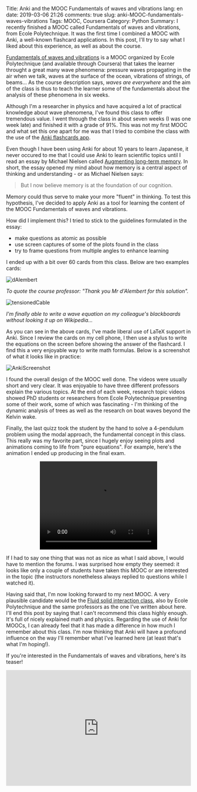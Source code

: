 ﻿Title: Anki and the MOOC Fundamentals of waves and vibrations
lang: en
date: 2019-03-06 21:26
comments: true
slug: anki-MOOC-fundamentals-waves-vibrations
Tags: MOOC, Coursera
Category: Python
Summary: I recently finished a MOOC called Fundamentals of waves and vibrations, from Ecole Polytechnique. It was the first time I combined a MOOC with Anki, a well-known flashcard applications. In this post, I'll try to say what I liked about this experience, as well as about the course.

[Fundamentals of waves and vibrations](https://www.coursera.org/learn/fundamentals-waves-vibrations) is a MOOC organized by Ecole Polytechnique (and available through Coursera) that takes the learner throught a great many wave phenomena: pressure waves propagating in the air when we talk, waves at the surface of the ocean, vibrations of strings, of beams... As the course description says, *waves are everywhere* and the aim of the class is thus to teach the learner some of the fundamentals about the analysis of these phenomena in six weeks.

Although I'm a researcher in physics and have acquired a lot of practical knowledge about wave phenomena, I've found this class to offer tremendous value. I went through the class in about seven weeks (I was one week late) and finished it with a grade of 91%. This was not my first MOOC and what set this one apart for me was that I tried to combine the class with the use of the [Anki flashcards app](http://ankisrs.net).

Even though I have been using Anki for about 10 years to learn Japanese, it never occured to me that I could use Anki to learn scientific topics until I read an essay by Michael Nielsen called [Augmenting long-term memory](http://augmentingcognition.com/ltm.html). In short, the essay opened my mind about how memory is a central aspect of thinking and understanding - or as Michael Nielsen says: 

> But I now believe memory is at the foundation of our cognition. 

Memory could thus serve to make your more "fluent" in thinking. To test this hypothesis, I've decided to apply Anki as a tool for learning the content of the MOOC Fundamentals of waves and vibrations.

How did I implement this? I tried to stick to the guidelines formulated in the essay:

- make questions as atomic as possible
- use screen captures of some of the plots found in the class
- try to frame questions from multiple angles to enhance learning

I ended up with a bit over 60 cards from this class. Below are two examples cards:

![dAlembert](/images/dAlembert_card.jpg)

*To quote the course professor: "Thank you Mr d'Alembert for this solution".*

![tensionedCable](/images/tensioned_cable_card.jpg)

*I'm finally able to write a wave equation on my colleague's blackboards without looking it up on Wikipedia...*

As you can see in the above cards, I've made liberal use of LaTeX support in Anki. Since I review the cards on my cell phone, I then use a stylus to write the equations on the screen before showing the answer of the flashcard. I find this a very enjoyable way to write math formulas. Below is a screenshot of what it looks like in practice:

![AnkiScreenshot](/images/Anki_dynamics_card.png)

I found the overall design of the MOOC well done. The videos were usually short and very clear. It was enjoyable to have three different professors explain the various topics. At the end of each week, research topic videos showed PhD students or researchers from Ecole Polytechnique presenting some of their work, some of which was fascinating - I'm thinking of the dynamic analysis of trees as well as the research on boat waves beyond the Kelvin wake.

Finally, the last quizz took the student by the hand to solve a 4-pendulum problem using the modal approach, the fundamental concept in this class. This really was my favorite part, since I hugely enjoy seeing plots and animations coming to life from "pure equations". For example, here's the animation I ended up producing in the final exam.


<video width="320" height="240" style="display: block; margin-left: auto; margin-right: auto;" controls>
  <source src="{filename}/images/modal_synthesis.mp4" type="video/mp4">
  Your browser does not support the video tag.
</video>


If I had to say one thing that was not as nice as what I said above, I would have to mention the forums. I was surprised how empty they seemed: it looks like only a couple of students have taken this MOOC or are interested in the topic (the instructors nonetheless always replied to questions while I watched it).

Having said that, I'm now looking forward to my next MOOC. A very plausible candidate would be the [Fluid solid interaction class](https://www.coursera.org/learn/fluid-solid-interaction), also by Ecole Polytechnique and the same professors as the one I've written about here. I'll end this post by saying that I can't recommend this class highly enough. It's full of nicely explained math and physics. Regarding the use of Anki for MOOCs, I can already feel that it has made a difference in how much I remember about this class. I'm now thinking that Anki will have a profound influence on the way I'll remember what I've learned here (at least that's what I'm hoping!).

If you're interested in the Fundamentals of waves and vibrations, here's its teaser!

<iframe width="100%" height="315" src="https://www.youtube.com/embed/cJN_3TLimww" frameborder="0" allow="accelerometer; autoplay; encrypted-media; gyroscope; picture-in-picture" allowfullscreen></iframe>

